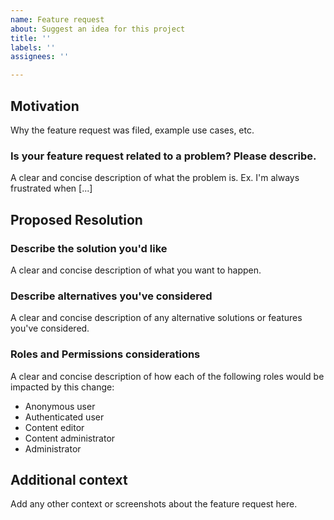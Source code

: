 ```yaml
---
name: Feature request
about: Suggest an idea for this project
title: ''
labels: ''
assignees: ''

---
```


<!--
⚠️ Public content warning ⚠️
Issues created in this repository will be publicly available on the Internet. Please do not include any sensitive or internal information in your issue.

🔒 Reporting security vulnerabilities 🔒
Do not create issues about security vulnerabilities. Please consult our security policy for instructions about how to safely report a security issue: https://github.com/az-digital/az_quickstart/security/policy
-->

## Motivation
Why the feature request was filed, example use cases, etc.

### Is your feature request related to a problem? Please describe.
A clear and concise description of what the problem is. Ex. I'm always frustrated when [...]

## Proposed Resolution

### Describe the solution you'd like
A clear and concise description of what you want to happen.

### Describe alternatives you've considered
A clear and concise description of any alternative solutions or features you've considered.

### Roles and Permissions considerations
A clear and concise description of how each of the following roles would be impacted by this change:
- Anonymous user
- Authenticated user
- Content editor
- Content administrator
- Administrator

## Additional context
Add any other context or screenshots about the feature request here.
